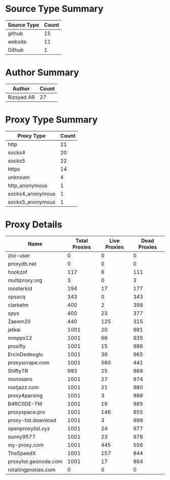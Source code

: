 # Source Type Summary

| Source Type | Count |
|-------------|-------|
| github | 15 |
| website | 11 |
| Github | 1 |


# Author Summary

| Author | Count |
|--------|-------|
| Rizsyad AR | 27 |


# Proxy Type Summary

| Proxy Type | Count |
|------------|-------|
| http | 21 |
| socks4 | 20 |
| socks5 | 22 |
| https | 14 |
| unknown | 4 |
| http_anonymous | 1 |
| socks4_anonymous | 1 |
| socks5_anonymous | 1 |


# Proxy Details

| Name | Total Proxies | Live Proxies | Dead Proxies |
|------|---------------|--------------|---------------|
| zloi-user | 0 | 0 | 0 |
| proxydb.net | 0 | 0 | 0 |
| hookzof | 117 | 6 | 111 |
| multiproxy.org | 3 | 0 | 3 |
| roosterkid | 194 | 17 | 177 |
| opsxcq | 343 | 0 | 343 |
| clarketm | 400 | 2 | 398 |
| spys | 400 | 23 | 377 |
| Zaeem20 | 440 | 125 | 315 |
| jetkai | 1001 | 20 | 981 |
| mmppx12 | 1001 | 66 | 935 |
| proxifly | 1001 | 15 | 986 |
| ErcinDedeoglu | 1001 | 36 | 965 |
| proxyscrape.com | 1001 | 560 | 441 |
| ShiftyTR | 993 | 25 | 968 |
| monosans | 1001 | 27 | 974 |
| rootjazz.com | 1001 | 21 | 980 |
| proxy4parsing | 1001 | 3 | 998 |
| B4RC0DE-TM | 1001 | 16 | 985 |
| proxyspace.pro | 1001 | 146 | 855 |
| proxy-list.download | 1001 | 3 | 998 |
| openproxylist.xyz | 1001 | 24 | 977 |
| sunny9577 | 1001 | 23 | 978 |
| my-proxy.com | 1001 | 445 | 556 |
| TheSpeedX | 1001 | 157 | 844 |
| proxylist.geonode.com | 1001 | 17 | 984 |
| rotatingproxies.com | 0 | 0 | 0 |

